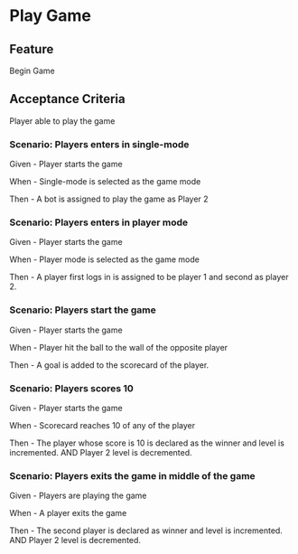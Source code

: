 # Play Game

## Feature

Begin Game

## Acceptance Criteria

Player able to play the game

### Scenario: Players enters in single-mode

  Given - Player starts the game

  When - Single-mode is selected as the game mode

  Then - A bot is assigned to play the game as Player 2

### Scenario: Players enters in player mode

  Given - Player starts the game

  When - Player mode is selected as the game mode

  Then - A player first logs in is assigned to be player 1 and second as player 2.

### Scenario: Players start the game

  Given - Player starts the game

  When - Player hit the ball to the wall of the opposite player

  Then - A goal is added to the scorecard of the player.

### Scenario: Players scores 10

  Given - Player starts the game

  When - Scorecard reaches 10 of any of  the player

  Then - The player whose score is 10 is declared as the winner and level is incremented.
  AND Player 2 level is decremented.

### Scenario: Players exits the game in middle of the game

  Given - Players are playing the game

  When - A player exits the game

  Then - The second player is declared as winner and level is incremented.
  AND Player 2 level is decremented.
